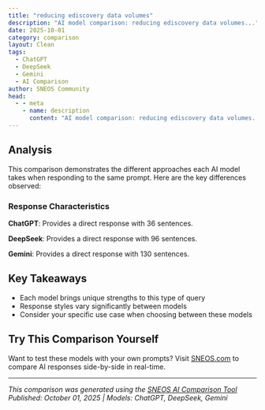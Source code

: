 ```yaml
---
title: "reducing ediscovery data volumes"
description: "AI model comparison: reducing ediscovery data volumes..."
date: 2025-10-01
category: comparison
layout: Clean
tags:
  - ChatGPT
  - DeepSeek
  - Gemini
  - AI Comparison
author: SNEOS Community
head:
  - - meta
    - name: description
      content: "AI model comparison: reducing ediscovery data volumes..."
---
```


<ChatComparison
  title="reducing ediscovery data volumes"
  prompt="reducing ediscovery data volumes"
  :responses='{
    "ChatGPT": "Reducing eDiscovery data volumes is critical for minimizing legal costs, improving review efficiency, and ensuring faster case resolution. Here are some effective strategies to reduce eDiscovery data volumes:\n\n### 1. **Implement Early Case Assessment (ECA)**\n- Use ECA tools to quickly analyze and filter data before full processing.\n- Identify relevant data early and exclude non-responsive documents.\n\n### 2. **Apply Targeted Data Collection**\n- Avoid collecting entire data repositories; instead, collect data from specific custodians, time frames, or topics.\n- Use custodian interviews and questionnaires to focus data collection.\n\n### 3. **Use Data Filtering and Deduplication**\n- Apply date, keyword, and file type filters at the collection stage.\n- Deduplicate data to remove identical copies of documents.\n\n### 4. **Leverage Technology-Assisted Review (TAR)**\n- Use machine learning and AI to prioritize documents, reducing the volume requiring human review.\n- TAR can significantly cut down the number of documents reviewed manually.\n\n### 5. **Exclude Irrelevant Data Types**\n- Exclude system files, benign file types (e.g., executables), and known irrelevant data (e.g., personal files).\n- Filter out large media files unless relevant.\n\n### 6. **Implement Effective Data Retention and Deletion Policies**\n- Enforce policies to delete unnecessary data before litigation arises.\n- Regularly cleanse email archives and shared drives.\n\n### 7. **Use Selective Preservation**\n- Preserve only data relevant to the litigation or investigation.\n- Avoid over-preserving broad datasets.\n\n### 8. **Collaborate with IT and Legal Teams**\n- Close coordination ensures proper data identification, preservation, and collection procedures.\n- Helps avoid over-collection.\n\n### 9. **Continuous Data Hygiene**\n- Maintain regular data management practices to prevent data sprawl.\n- Archive or delete outdated data as part of routine operations.\n\n---\n\n### Summary\nReducing eDiscovery data volumes involves a combination of targeted collection, early assessment, use of advanced analytics, and good data governance. Employing these best practices helps streamline the eDiscovery process and control costs.\n\nIf you want, I can also provide specific tools or workflow examples. Would that be helpful?",
    "DeepSeek": "Of course. Reducing eDiscovery data volumes is one of the most critical and cost-effective strategies in modern legal practice. High data volumes directly translate to exorbitant costs for processing, review, and hosting.\n\nHere is a comprehensive guide to reducing eDiscovery data volumes, broken down into a strategic framework.\n\n### The Core Principle: \u0022Right-Sizing\u0022 the Collection\n\nThe goal is not to collect *everything*, but to collect *the right things*. Data reduction is most effective when applied early in the Electronic Discovery Reference Model (EDRM) lifecycle, primarily at the **Identification, Preservation, and Collection** stages.\n\n---\n\n### Phase 1: Proactive Strategies (Before Litigation)\n\nThese are the most powerful cost-saving measures.\n\n1.  **Implement a Defensible Data Retention Policy**\n    *   **What it is:** A corporate policy that systematically and consistently defines how long different types of data are kept before being deleted.\n    *   **Why it works:** If data is deleted according to a routine, good-faith policy, it is not considered \u0022spoliation\u0022 when litigation arises. This significantly shrinks the universe of potentially relevant data.\n    *   **Key Action:** Classify data by type (e.g., financial records: 7 years; routine emails: 2 years; instant messages: 30 days) and enforce the policy automatically where possible.\n\n2.  **Leverage Advanced Communication Tools**\n    *   Use collaboration platforms like **Microsoft Teams, Slack, or Google Chat** with clear policies. These can often be set to auto-delete messages after a set period, unlike email which is kept forever by default.\n    *   **Caution:** These platforms are discoverable. Their use must be governed by your retention policy.\n\n3.  **Employee Training and Clean Culture**\n    *   Train employees not to use email as a filing cabinet.\n    *   Discourage \u0022Reply All\u0022 chains and massive attachments.\n    *   Encourage regular inbox cleanup.\n\n---\n\n### Phase 2: Early Case Assessment (ECA) \u0026 Strategic Scoping\n\nAs soon as a legal matter is reasonably anticipated, take control of the data landscape.\n\n1.  **Conduct a Custodian Interview Process**\n    *   **Identify Key Players:** Don\u0027t cast a wide net. Work with the legal team to identify the 10 most critical custodians, not 100.\n    *   **Question Custodians:** Ask them where they store relevant data (email, network drives, cloud storage, phones) and about their specific data habits. This helps you avoid collecting from irrelevant data sources.\n\n2.  **Define Tight Temporal and Subject Matter Boundaries**\n    *   **Date Ranges:** Negotiate the narrowest possible date range. A 3-month period is vastly cheaper than a 3-year period.\n    *   **Search Terms:** Develop a focused list of keywords and phrases with the legal team. Avoid single, generic terms like \u0022project\u0022 or \u0022financial.\u0022 Use Boolean logic (AND, OR, NOT) to create precise queries.\n        *   Example: \u0060(\u0022Project Phoenix\u0022 AND budget) NOT \u0022marketing\u0022\u0060\n\n3.  **Targeted Collection (Not \u0022Boiling the Ocean\u0022)**\n    *   **Custodian-Based:** Only collect from the identified key players.\n    *   **Repository-Based:** Only collect from relevant data sources (e.g., specific SharePoint sites, project folders). Avoid collecting entire network drives.\n    *   **Use Technology:** Employ tools that can perform a pre-collection \u0022cull\u0022 based on your defined criteria (dates, terms, file types).\n\n---\n\n### Phase 3: Technology-Assisted Review (TAR) and Advanced Culling\n\nOnce data is collected, use technology to aggressively reduce the volume before human review.\n\n1.  **DeNISTing \u0026 System File Removal**\n    *   **What it is:** Removing known application files (e.g., .exe, .dll) using the National Institute of Standards and Technology (NIST) list. These files are never relevant.\n    *   **Impact:** Can eliminate 5-15% of data volume instantly.\n\n2.  **Deduplication**\n    *   **What it is:** Identifying and removing duplicate files and emails across the entire dataset.\n    *   **Types:**\n        *   **Global Deduplication:** Removes duplicates across all custodians.\n        *   **Custodian Deduplication:** Keeps one copy per custodian.\n    *   **Impact:** This is one of the most effective steps, often reducing data by **20-40%**.\n\n3.  **Email Threading**\n    *   **What it is:** Identifying the most inclusive email in a thread (the one with all previous replies attached) and suppressing the earlier, incomplete emails.\n    *   **Impact:** Reviewers read one email instead of 10, cutting review time and cost significantly.\n\n4.  **Technology-Assisted Review (TAR)**\n    *   **What it is:** Using machine learning to prioritize or classify documents for review. A human reviewer codes a \u0022seed set\u0022 of documents, and the system predicts the relevance of the remaining documents.\n    *   **Models:**\n        *   **TAR 1.0 (Predictive Coding):** Excellent for separating relevant from non-relevant documents, allowing you to cull out large swaths of irrelevant data.\n        *   **TAR 2.0 (Continuous Active Learning - CAL):** Even more efficient, as the system continuously learns from every reviewer decision and prioritizes the most likely relevant documents next.\n    *   **Impact:** Proven to be more accurate and far faster than manual review, reducing the number of documents requiring human eyes.\n\n5.  **File Type Filtering**\n    *   **What it is:** Excluding irrelevant file types from processing and review.\n    *   **Examples:** You can safely filter out video files (.mp4, .avi), system files, and large program files if they are not relevant to the case.\n\n6.  **Domain Analysis \u0026 Communication Mapping**\n    *   **What it is:** Analyzing email traffic to identify the key players and their most frequent contacts. This can help you filter out communications with irrelevant external domains (e.g., \u0060newsletter@amazon.com\u0060).\n\n---\n\n### A Practical Workflow for Data Reduction\n\n| Step | Action | Estimated Reduction |\n| :--- | :--- | :--- |\n| **1. Pre-Collection** | Negotiate tight date ranges \u0026 custodian list. | **-20-50%** |\n| **2. Collection** | Use targeted, search-term focused collection. | **-10-30%** |\n| **3. Processing** | Apply DeNISTing, deduplication, and email threading. | **-30-60%** |\n| **4. ECA** | Use TAR and analytics to identify key documents and cull obvious noise. | **-40-80% of review set** |\n| **5. Review** | Leverage TAR and continuous learning to streamline the human review. | **-50%\u002B in review time** |\n\n### Key Takeaways for Success\n\n*   **Start Early:** The biggest savings happen before a single byte is collected.\n*   **Collaborate:** Work closely with your legal team, IT department, and eDiscovery vendor. Everyone must be aligned on the strategy.\n*   **Be Defensible:** Every decision to reduce data must be documented and based on a reasonable, justifiable strategy. You must be able to explain *why* you collected from A but not B, or why you used certain keywords.\n*   **Embrace Technology:** TAR and analytics are no longer \u0022nice-to-have.\u0022 They are essential tools for managing the scale of modern data.\n\nBy adopting this layered approach, you can transform an unmanageable, multi-terabyte data dump into a focused, relevant, and cost-effective document set for legal review.",
    "Gemini": "Reducing data volumes in eDiscovery is crucial for controlling costs, improving efficiency, and streamlining the review process. Here\u0027s a comprehensive overview of strategies and techniques for achieving this:\n\n**I. The EDRM Model and Data Reduction**\n\nThe Electronic Discovery Reference Model (EDRM) provides a framework for eDiscovery. Data reduction strategies are relevant across multiple stages:\n\n*   **Information Governance:**  Proper information governance policies are the most proactive way to reduce data volumes. Implement policies for:\n    *   **Data Retention Schedules:** Define how long different types of data need to be kept based on legal and business requirements. Regularly dispose of data that is no longer needed.\n    *   **Data Mapping:** Understand where critical information resides within the organization.\n    *   **Data Minimization:**  Reduce the amount of data created and stored.\n    *   **Employee Training:** Educate employees on data management best practices.\n*   **Identification:** Quickly locate and identify relevant data sources.\n*   **Preservation:**  Ensure that potentially relevant data is not altered or destroyed.\n*   **Collection:** Collect only the data that is reasonably likely to be relevant and proportional to the needs of the case.\n*   **Processing:**  This is a major phase for data reduction. Techniques employed include deduplication, deNISTing, email threading, filtering by date ranges, and keyword searches.\n*   **Review:** Reduced data volumes directly translate to faster and more cost-effective review.\n*   **Analysis:**  The reduced and processed data is easier to analyze.\n*   **Production:** Preparing the final data for production, including redacting and formatting.\n\n**II. Key Data Reduction Techniques**\n\nHere\u0027s a detailed breakdown of common data reduction techniques:\n\n**A. Early Case Assessment (ECA)**\n\n*   **Purpose:** Evaluate the merits of a case early on to determine if it\u0027s worth pursuing or to inform settlement negotiations.  ECA helps define the scope of discovery and identify key custodians and data sources.\n*   **Techniques:**\n    *   **Keyword Searching:**  Quickly identify and assess documents containing relevant keywords.\n    *   **Conceptual Search:** Find documents similar in concept or theme to known relevant documents.\n    *   **Custodian Interviews:**  Gather information from key custodians about data locations and document types.\n    *   **Data Sampling:**  Examine a representative sample of the data to understand its nature and relevance.\n    *   **Visualization Tools:** Use charts and graphs to identify patterns and trends in the data.\n\n**B. Data Deduplication**\n\n*   **Purpose:** Remove duplicate files across the entire data set.\n*   **Mechanism:**  Hashing algorithms (e.g., MD5, SHA-1) are used to create unique identifiers for each file.  Files with identical hashes are considered duplicates and only one copy is retained.\n*   **Types:**\n    *   **Global Deduplication:**  Removes duplicates across all custodians and data sources.\n    *   **Custodian-Level Deduplication:** Removes duplicates within each custodian\u0027s data.\n*   **Benefits:**  Significant reduction in data volume, especially in environments with shared files.\n*   **Considerations:**  Ensure the deduplication process is defensible. Document the methodology used.\n\n**C. DeNISTing (Operating System File Filtering)**\n\n*   **Purpose:** Exclude known system files, program files, and other non-relevant files from the data set.\n*   **Mechanism:** Compares file hashes against the National Institute of Standards and Technology (NIST) National Software Reference Library (NSRL) database. Files identified as known system files are excluded.\n*   **Benefits:**  Removes a large volume of irrelevant data, especially operating system files.\n*   **Considerations:**  Verify the accuracy and currency of the NIST database.  Consider whether to exclude *all* NIST files, as some might be relevant in certain cases (e.g., malware analysis).\n\n**D. Email Threading and Near-Duplicate Analysis**\n\n*   **Purpose:** Organize and group email messages into conversations (threads) and identify near-duplicate documents.\n*   **Email Threading:**\n    *   **Mechanism:** Analyzes email headers (To, From, Subject, Date, etc.) and content to identify email chains.  The most inclusive email in a thread (the \u0022inclusive email\u0022) contains all prior emails in the conversation.\n    *   **Benefits:** Reduces the number of emails requiring review by focusing on the inclusive email.  Allows reviewers to see the entire conversation history.\n    *   **Considerations:** Complex email threading algorithms are required for accuracy.\n*   **Near-Duplicate Analysis:**\n    *   **Mechanism:** Identifies documents that are substantially similar, even if not exact duplicates. Algorithms analyze text and metadata to determine similarity.\n    *   **Benefits:**  Reduces review effort by identifying and prioritizing the most relevant version of a near-duplicate document.\n    *   **Considerations:**  Set appropriate similarity thresholds to balance accuracy and efficiency.\n\n**E. Date Range Filtering**\n\n*   **Purpose:** Limit the data set to a specific date range relevant to the case.\n*   **Mechanism:**  Filters documents based on their creation date, modification date, or other date fields.\n*   **Benefits:**  Eliminates data outside the relevant timeframe.\n*   **Considerations:**  Carefully define the date range based on the facts of the case.\n\n**F. Keyword Searching and Filtering**\n\n*   **Purpose:**  Identify and extract documents containing specific keywords or terms relevant to the case.\n*   **Mechanism:**  Uses search algorithms to locate documents containing the specified keywords.\n*   **Benefits:**  Narrows the focus to the most relevant documents.\n*   **Considerations:**  Develop a comprehensive keyword list in consultation with legal counsel and subject matter experts.  Consider using Boolean operators (AND, OR, NOT) and proximity searches to refine search results.\n\n**G. File Type Filtering**\n\n*   **Purpose:** Exclude certain file types that are unlikely to be relevant (e.g., system files, program files, image files, audio files).\n*   **Mechanism:** Filters documents based on their file extension (e.g., .exe, .dll, .jpg, .mp3).\n*   **Benefits:**  Removes non-essential data.\n*   **Considerations:**  Be cautious about excluding file types, as they may contain relevant information in some cases (e.g., embedded images in documents).\n\n**H. Custodian Filtering**\n\n*   **Purpose:**  Focus collection and processing on data from specific custodians identified as key players in the case.\n*   **Mechanism:**  Collect data only from designated custodians.\n*   **Benefits:**  Reduces the volume of data to be processed and reviewed.\n*   **Considerations:**  Carefully select custodians based on the facts of the case and legal requirements.\n\n**I. Managed Early Data Assessment (MEDA)**\n\n*   **Purpose:** Using technology assisted review tools earlier in the eDiscovery process to assess the relevance of documents before collection and processing.\n*   **Mechanism:** This is done by using TAR tools to sample, search, and analyze the data, helping legal teams make informed decisions about which data to collect and process.\n*   **Benefits:** Significant cost savings by reducing the amount of data that needs to be collected, processed, and reviewed.\n*   **Considerations:**  Requires expertise in TAR and a well-defined workflow to ensure accuracy and defensibility.\n\n**J. Technology Assisted Review (TAR) / Predictive Coding**\n\n*   **Purpose:**  Use machine learning algorithms to prioritize and classify documents based on their relevance to the case.\n*   **Mechanism:**  A subject matter expert (SME) or attorney manually reviews a sample of documents and identifies those that are relevant (\u0022seed set\u0022). The TAR system learns from this training set and then predicts the relevance of the remaining documents.\n*   **Benefits:**  Significantly reduces the number of documents requiring manual review.  Improves the accuracy and consistency of review.\n*   **Considerations:**  Requires a well-defined workflow, a representative training set, and ongoing monitoring of the system\u0027s performance.  Requires expertise in TAR.\n\n**III. Strategic Considerations and Best Practices**\n\n*   **Proportionality:**  Ensure that the scope of discovery is proportional to the needs of the case.\n*   **Defensibility:**  Document all data reduction techniques used and ensure that the process is defensible in court.\n*   **Transparency:**  Communicate with opposing counsel about the data reduction techniques being used.\n*   **Collaboration:**  Involve legal counsel, IT professionals, and eDiscovery experts in the data reduction process.\n*   **Testing and Validation:**  Thoroughly test and validate data reduction techniques to ensure accuracy and completeness.\n*   **Software Selection:**  Choose eDiscovery software with robust data reduction capabilities.  Ensure the software is compatible with the organization\u0027s IT infrastructure and data sources.\n*   **Ongoing Monitoring:**  Monitor the effectiveness of data reduction techniques and make adjustments as needed.\n*   **Legal Hold:**  Implement a legal hold policy to prevent the destruction of potentially relevant data.  Suspend data retention schedules for custodians involved in litigation.\n*   **Data Security:** Implement appropriate security measures to protect data during collection, processing, and review.\n*   **Iterative Approach:** Data reduction is not a one-time process.  It is an iterative process that should be revisited throughout the eDiscovery lifecycle. As you learn more about the case, you may need to refine your data reduction strategies.\n\n**IV.  The Impact of Data Volume on Costs**\n\nReducing data volumes directly translates into cost savings in several areas:\n\n*   **Collection:** Less data to collect means lower collection costs.\n*   **Processing:** Reduced processing costs due to less data to process.\n*   **Storage:** Lower storage costs due to smaller data sets.\n*   **Review:**  The largest cost component of eDiscovery. Less data to review significantly reduces review costs.\n*   **Production:**  Lower production costs due to less data to produce.\n\n**V.  Examples of Cost Savings**\n\n*   **Deduplication:**  Deduplication can often reduce data volumes by 20-50%, resulting in significant cost savings in processing and review.\n*   **DeNISTing:**  DeNISTing can remove up to 30% of the data, further reducing processing and storage costs.\n*   **Technology Assisted Review (TAR):** TAR can significantly reduce the number of documents requiring manual review, often by 50-90%, resulting in substantial cost savings.\n\nBy implementing these strategies, organizations can effectively reduce data volumes in eDiscovery, control costs, improve efficiency, and streamline the review process. Remember to always prioritize defensibility and proportionality in all data reduction efforts.\n"
  }'
  published-date="21:38"
/>

## Analysis

This comparison demonstrates the different approaches each AI model takes when responding to the same prompt. Here are the key differences observed:

### Response Characteristics

**ChatGPT**: Provides a direct response with 36 sentences. 

**DeepSeek**: Provides a direct response with 96 sentences. 

**Gemini**: Provides a direct response with 130 sentences. 

## Key Takeaways

- Each model brings unique strengths to this type of query
- Response styles vary significantly between models
- Consider your specific use case when choosing between these models

## Try This Comparison Yourself

Want to test these models with your own prompts? Visit [SNEOS.com](https://sneos.com) to compare AI responses side-by-side in real-time.

---

*This comparison was generated using the [SNEOS AI Comparison Tool](https://sneos.com)*
*Published: October 01, 2025 | Models: ChatGPT, DeepSeek, Gemini*
